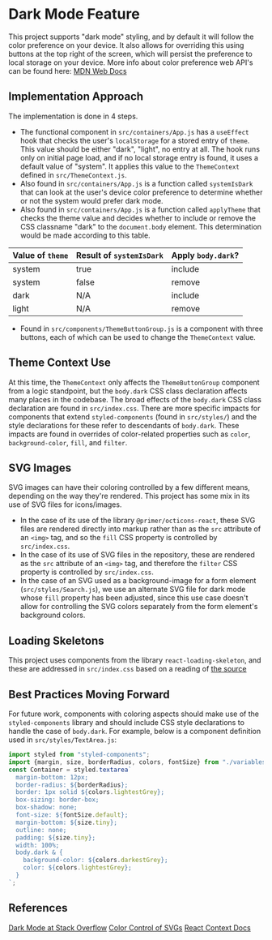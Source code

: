 # Dark Mode Feature
This project supports "dark mode" styling, and by default it will follow the color preference on your device. It also allows for overriding this using buttons at the top right of the screen, which will persist the preference to local storage on your device. More info about color preference web API's can be found here: [MDN Web Docs](https://developer.mozilla.org/en-US/docs/Web/CSS/@media/prefers-color-scheme)

## Implementation Approach
The implementation is done in 4 steps.
- The functional component in `src/containers/App.js` has a `useEffect` hook that checks the user's `localStorage` for a stored entry of `theme`.  This value should be either "dark", "light", no entry at all. The hook runs only on initial page load, and if no local storage entry is found, it uses a default value of "system". It applies this value to the `ThemeContext` defined in `src/ThemeContext.js`.
- Also found in `src/containers/App.js` is a function called `systemIsDark` that can look at the user's device color preference to determine whether or not the system would prefer dark mode.
- Also found in `src/containers/App.js` is a function called `applyTheme` that checks the theme value and decides whether to include or remove the CSS classname "dark" to the `document.body` element. This determination would be made according to this table.

| Value of `theme`  | Result of `systemIsDark` | Apply `body.dark`? |
| --- | --- | --- |
| system | true | include |
| system | false | remove |
| dark | N/A | include |
| light | N/A | remove |

- Found in `src/components/ThemeButtonGroup.js` is a component with three buttons, each of which can be used to change the `ThemeContext` value.

## Theme Context Use
At this time, the `ThemeContext` only affects the `ThemeButtonGroup` component from a logic standpoint, but the `body.dark` CSS class declaration affects many places in the codebase. The broad effects of the `body.dark` CSS class declaration are found in `src/index.css`.
There are more specific impacts for components that extend `styled-components` (found in `src/styles/`) and the style declarations for these refer to descendants of `body.dark`. These impacts are found in overrides of color-related properties such as `color`, `background-color`, `fill`, and `filter`.

## SVG Images
SVG images can have their coloring controlled by a few different means, depending on the way they're rendered. This project has some mix in its use of SVG files for icons/images. 
- In the case of its use of the library `@primer/octicons-react`, these SVG files are rendered directly into markup rather than as the `src` attribute of an `<img>` tag, and so the `fill` CSS property is controlled by `src/index.css`.
- In the case of its use of SVG files in the repository, these are rendered as the `src` attribute of an `<img>` tag, and therefore the `filter` CSS property is controlled by `src/index.css`.
- In the case of an SVG used as a background-image for a form element (`src/styles/Search.js`), we use an alternate SVG file for dark mode whose `fill` property has been adjusted, since this use case doesn't allow for controlling the SVG colors separately from the form element's background colors.

## Loading Skeletons
This project uses components from the library `react-loading-skeleton`, and these are addressed in `src/index.css` based on a reading of [the source](https://github.com/dvtng/react-loading-skeleton/blob/master/src/skeleton.js)

## Best Practices Moving Forward
For future work, components with coloring aspects should make use of the `styled-components` library and should include CSS style declarations to handle the case of `body.dark`. For example, below is a component definition used in `src/styles/TextArea.js`:
```js
import styled from "styled-components";
import {margin, size, borderRadius, colors, fontSize} from "./variables";
const Container = styled.textarea`
  margin-bottom: 12px;
  border-radius: ${borderRadius};
  border: 1px solid ${colors.lightestGrey};
  box-sizing: border-box;
  box-shadow: none;
  font-size: ${fontSize.default};
  margin-bottom: ${size.tiny};
  outline: none;
  padding: ${size.tiny};
  width: 100%;
  body.dark & {
    background-color: ${colors.darkestGrey};
    color: ${colors.lightestGrey};
  }
`;
```

## References
[Dark Mode at Stack Overflow](https://stackoverflow.blog/2020/03/31/building-dark-mode-on-stack-overflow/)
[Color Control of SVGs](https://medium.com/@union_io/swapping-fill-color-on-image-tag-svgs-using-css-filters-fa4818bf7ec6)
[React Context Docs](https://reactjs.org/docs/context.html#consuming-multiple-contexts)
